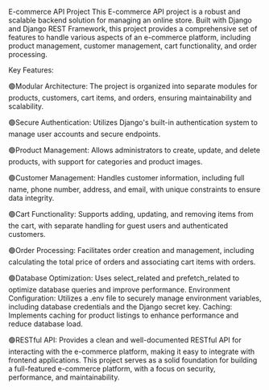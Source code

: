E-commerce API Project
This E-commerce API project is a robust and scalable backend solution for managing an online store. Built with Django and Django REST Framework, this project provides a comprehensive set of features to handle various aspects of an e-commerce platform, including product management, customer management, cart functionality, and order processing.

Key Features:

🟢Modular Architecture: The project is organized into separate modules for products, customers, cart items, and orders, ensuring maintainability and scalability.

🟢Secure Authentication: Utilizes Django's built-in authentication system to manage user accounts and secure endpoints.

🟢Product Management: Allows administrators to create, update, and delete products, with support for categories and product images.

🟢Customer Management: Handles customer information, including full name, phone number, address, and email, with unique constraints to ensure data integrity.

🟢Cart Functionality: Supports adding, updating, and removing items from the cart, with separate handling for guest users and authenticated customers.

🟢Order Processing: Facilitates order creation and management, including calculating the total price of orders and associating cart items with orders.

🟢Database Optimization: Uses select_related and prefetch_related to optimize database queries and improve performance.
Environment Configuration: Utilizes a .env file to securely manage environment variables, including database credentials and the Django secret key.
Caching: Implements caching for product listings to enhance performance and reduce database load.


🟢RESTful API: Provides a clean and well-documented RESTful API for interacting with the e-commerce platform, making it easy to integrate with frontend applications.
This project serves as a solid foundation for building a full-featured e-commerce platform, with a focus on security, performance, and maintainability.
